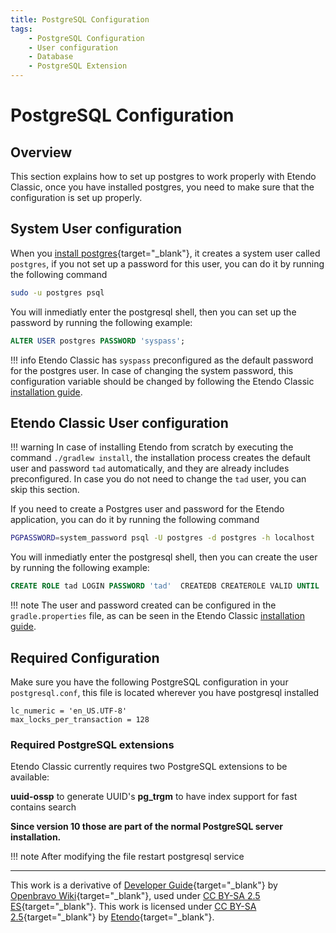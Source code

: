 ```yaml
---
title: PostgreSQL Configuration 
tags:
    - PostgreSQL Configuration
    - User configuration
    - Database
    - PostgreSQL Extension
---
```


# PostgreSQL Configuration 

## Overview

This section explains how to set up postgres to work properly with Etendo Classic, once you have installed postgres, you need to make sure that the configuration is set up properly.

## System User configuration
When you [install postgres](https://www.postgresql.org/download/){target="_blank"}, it creates a system user called `postgres`, if you not set up a password for this user, you can do it by running the following command

```bash title="Terminal"
sudo -u postgres psql
```
You will inmediatly enter the postgresql shell, then you can set up the password by running the following example:

``` sql title="Postgresql Shell"
ALTER USER postgres PASSWORD 'syspass';
```

!!! info
    Etendo Classic has `syspass` preconfigured as the default password for the postgres user. In case of changing the system password, this configuration variable should be changed by following the Etendo Classic [installation guide](../../../../getting-started/installation.md).

## Etendo Classic User configuration

!!! warning
    In case of installing Etendo from scratch by executing the command `./gradlew install`, the installation process creates the default user and password `tad` automatically, and they are already includes preconfigured. In case you do not need to change the `tad` user, you can skip this section.

If you need to create a Postgres user and password for the Etendo application, you can do it by running the following command

```bash title="Terminal"
PGPASSWORD=system_password psql -U postgres -d postgres -h localhost
```

You will inmediatly enter the postgresql shell, then you can create the user by running the following example:

``` sql title="Postgresql Shell"
CREATE ROLE tad LOGIN PASSWORD 'tad'  CREATEDB CREATEROLE VALID UNTIL 'infinity';
```

!!! note
    The user and password created can be configured in the `gradle.properties` file, as can be seen in the Etendo Classic [installation guide](../../../../getting-started/installation.md#install-etendo).


## Required Configuration
Make sure you have the following PostgreSQL configuration in your `postgresql.conf`, this file is located wherever you have postgresql installed

``` title="postgresql.conf"
lc_numeric = 'en_US.UTF-8'
max_locks_per_transaction = 128
```        

### Required PostgreSQL extensions
Etendo Classic currently requires two PostgreSQL extensions to be available:

**uuid-ossp** to generate UUID's
**pg_trgm** to have index support for fast contains search

**Since version 10 those are part of the normal PostgreSQL server installation.**

!!! note
    After modifying the file restart postgresql service

---

This work is a derivative of [Developer Guide](https://wiki.openbravo.com/wiki/Category:Developers_Guide){target="\_blank"} by [Openbravo Wiki](http://wiki.openbravo.com/wiki/Welcome_to_Openbravo){target="\_blank"}, used under [CC BY-SA 2.5 ES](https://creativecommons.org/licenses/by-sa/2.5/es/){target="\_blank"}. This work is licensed under [CC BY-SA 2.5](https://creativecommons.org/licenses/by-sa/2.5/){target="\_blank"} by [Etendo](https://etendo.software){target="\_blank"}.